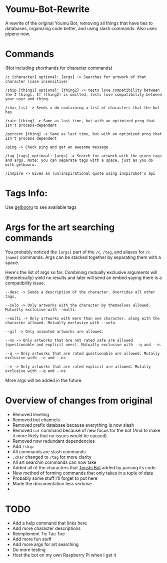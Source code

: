 # Youmu-Bot-Rewrite
A rewrite of the original Youmu Bot, removing all things that have ties to databases, organizing code better, and using slash commands. 
Also uses pipenv now.

# Commands 
(Not including shorthands for character commands)
```
/c [character] optional: [args] -> Searches for artwork of that character (case insensitive)

/ship [thing1] optional: [thing2] -> tests love compatibility between the 2 things. If [thing2] is omitted, tests love compatibility between your user and thing. 

/char_list -> Sends a dm containing a list of characters that the bot has

/rate [thing] -> Same as last time, but with an optimized prng that isn't process-dependent

/percent [thing] -> Same as last time, but with an optimized prng that isn't process dependent

/ping -> Check ping and get an awesome message

/tag [tags] optional: [args] -> Search for artwork with the given tags and args. Note: you can separate tags with a space, just as you do with gelbooru. 

/inspire -> Gives an (un)inspirational quote using inspirobot's api
```
# Tags Info:
Use [gelbooru](https://gelbooru.com/) to see available tags

# Args for the art searching commands
You probably noticed the `[args]` part of the `/c`, `/tag`, and aliases for `/c [name]` commands. Args can be stacked together by separating them with a space. 

Here's the list of args so far. Combining mutually exclusive arguments will (theoretically) yield no results and later will send an embed saying there is a compatibility issue.
```
--desc -> Sends a description of the character. Overrides all other tags.

--solo -> Only artworks with the character by themselves allowed. Mutually exclusive with --multi.

--multi -> Only artworks with more than one character, along with the character allowed. Mutually exclusive with --solo. 

--gif -> Only animated artworks are allowed.

--ns -> Only artworks that are not rated safe are allowed (questionable and explicit ones). Mutually exclusive with --q and --e.

--q -> Only artworks that are rated questionable are allowed. Mutally exclusive with --e and --ns

--e -> Only artworks that are rated explicit are allowed. Mutally exclusive with --q and --ns
```
More args will be added in the future.


# Overview of changes from original
- Removed leveling
- Removed bot channels
- Removed prefix database because everything is now slash
- Removed `cut` command because of new focus for the bot (And to make it more likely that no issues would be caused)
- Removed now redundant dependencies
- Add `/ship`
- All commands are slash commands 
- `;char` changed to `/tag` for more clarity
- All art searchin commands can now take
- Added all of the characters that [Tenshi Bot](https://github.com/KawashiroDev/TenshiBot) added by parsing its code
- New method of forming commands that only takes in a tuple of data
- Probably some stuff I'll forget to put here
- Made the documentation less verbose
-
# TODO
- Add a help command that links here
- Add more character descriptions
- Reimplement Tic Tac Toe
- Add more fun stuff
- Add more args for art searching
- Do more testing
- Host the bot on my own Raspberry Pi when I get it
